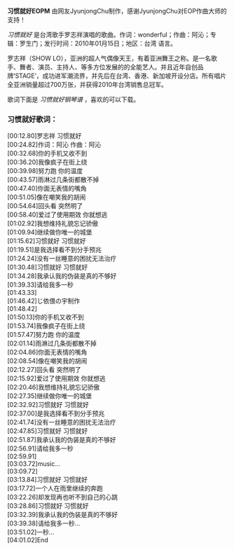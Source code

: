 

**习惯就好EOPM** 由网友JyunjongChu制作，感谢JyunjongChu对EOP作曲大师的支持！

_习惯就好_ 是台湾歌手罗志祥演唱的歌曲。作词：wonderful；作曲：阿沁；专辑：罗生门；发行时间：2010年01月15日；地区：台湾 语言。

罗志祥（SHOW
LO），亚洲的超人气偶像天王，有着亚洲舞王之称。是一名歌手、舞者、演员、主持人、等多方位发展的的全能艺人。并且近年自创品牌‘STAGE’，成功进军潮流界，并先后在台湾、香港、新加坡开设分店。所有唱片全亚洲销量超过700万张，并获得2010年台湾销售总冠军。

歌词下面是 _习惯就好钢琴谱_ ，喜欢的可以下载。

### 习惯就好歌词：

[00:12.80]罗志祥 习惯就好  
[00:24.82]作词：阿沁 作曲：阿沁  
[00:32.68]你的手机又收不到  
[00:36.20]我像疯子在街上绕  
[00:39.98]努力跑 你的温度  
[00:43.57]雨淋过几条街都散不掉  
[00:47.40]你面无表情的嘴角  
[00:51.05]像在嘲笑我的胡闹  
[00:54.64]回头看 突然明了  
[00:58.40]爱过了使用期效 你就想逃  
[01:02.92]我想维持礼貌忘记骄傲  
[01:09.94]继续做你唯一的城堡  
[01:15.62]习惯就好 习惯就好  
[01:19.51]是我选择看不到分手预兆  
[01:24.24]没有一丝睡意的困扰无法治疗  
[01:30.48]习惯就好 习惯就好  
[01:34.28]我承认我的伪装是真的不够好  
[01:39.33]请给我多一秒  
[01:43.33]  
[01:46.42]じ依偎の宇制作  
[01:48.42]  
[01:50.13]你的手机又收不到  
[01:53.74]我像疯子在街上绕  
[01:57.47]努力跑 你的温度  
[02:01.14]雨淋过几条街都散不掉  
[02:04.86]你面无表情的嘴角  
[02:08.54]像在嘲笑我的胡闹  
[02:12.27]回头看 突然明了  
[02:15.92]爱过了使用期效 你就想逃  
[02:20.46]我想维持礼貌忘记骄傲  
[02:27.35]继续做你唯一的城堡  
[02:32.92]习惯就好 习惯就好  
[02:37.00]是我选择看不到分手预兆  
[02:41.74]没有一丝睡意的困扰无法治疗  
[02:47.85]习惯就好 习惯就好  
[02:51.87]我承认我的伪装是真的不够好  
[02:56.91]请给我多一秒  
[02:59.91]  
[03:03.72]music...  
[03:09.72]  
[03:13.84]习惯就好 习惯就好  
[03:17.72]一个人在雨里继续的奔跑  
[03:22.26]却发现再也听不到自己的心跳  
[03:28.86]习惯就好 习惯就好  
[03:32.39]我承认我的伪装是真的不够好  
[03:39.38]请给我多一秒...  
[03:51.02]一秒...  
[04:01.02]End

